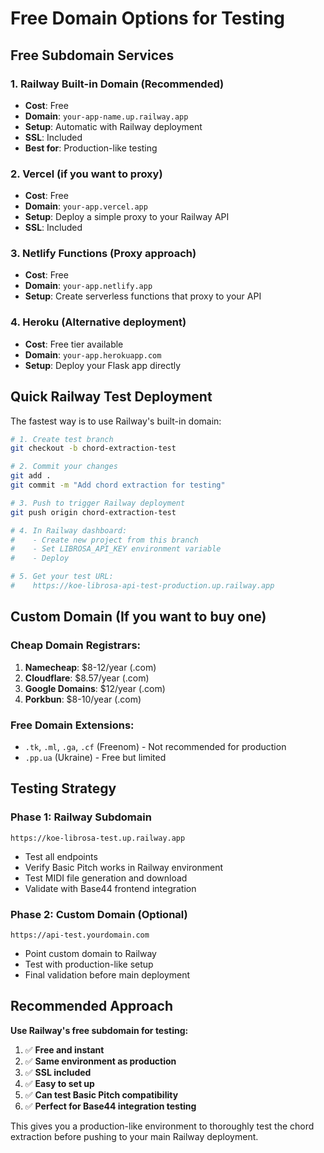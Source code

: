 # Free Domain Options for Testing

## Free Subdomain Services

### 1. Railway Built-in Domain (Recommended)
- **Cost**: Free
- **Domain**: `your-app-name.up.railway.app`
- **Setup**: Automatic with Railway deployment
- **SSL**: Included
- **Best for**: Production-like testing

### 2. Vercel (if you want to proxy)
- **Cost**: Free
- **Domain**: `your-app.vercel.app`
- **Setup**: Deploy a simple proxy to your Railway API
- **SSL**: Included

### 3. Netlify Functions (Proxy approach)
- **Cost**: Free
- **Domain**: `your-app.netlify.app`
- **Setup**: Create serverless functions that proxy to your API

### 4. Heroku (Alternative deployment)
- **Cost**: Free tier available
- **Domain**: `your-app.herokuapp.com`
- **Setup**: Deploy your Flask app directly

## Quick Railway Test Deployment

The fastest way is to use Railway's built-in domain:

```bash
# 1. Create test branch
git checkout -b chord-extraction-test

# 2. Commit your changes
git add .
git commit -m "Add chord extraction for testing"

# 3. Push to trigger Railway deployment
git push origin chord-extraction-test

# 4. In Railway dashboard:
#    - Create new project from this branch
#    - Set LIBROSA_API_KEY environment variable
#    - Deploy

# 5. Get your test URL:
#    https://koe-librosa-api-test-production.up.railway.app
```

## Custom Domain (If you want to buy one)

### Cheap Domain Registrars:
1. **Namecheap**: $8-12/year (.com)
2. **Cloudflare**: $8.57/year (.com)
3. **Google Domains**: $12/year (.com)
4. **Porkbun**: $8-10/year (.com)

### Free Domain Extensions:
- `.tk`, `.ml`, `.ga`, `.cf` (Freenom) - Not recommended for production
- `.pp.ua` (Ukraine) - Free but limited

## Testing Strategy

### Phase 1: Railway Subdomain
```
https://koe-librosa-test.up.railway.app
```
- Test all endpoints
- Verify Basic Pitch works in Railway environment
- Test MIDI file generation and download
- Validate with Base44 frontend integration

### Phase 2: Custom Domain (Optional)
```
https://api-test.yourdomain.com
```
- Point custom domain to Railway
- Test with production-like setup
- Final validation before main deployment

## Recommended Approach

**Use Railway's free subdomain for testing:**

1. ✅ **Free and instant**
2. ✅ **Same environment as production**
3. ✅ **SSL included**
4. ✅ **Easy to set up**
5. ✅ **Can test Basic Pitch compatibility**
6. ✅ **Perfect for Base44 integration testing**

This gives you a production-like environment to thoroughly test the chord extraction before pushing to your main Railway deployment.